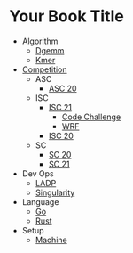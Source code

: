# Your Book Title

- Algorithm
  * [Dgemm](Algorithm/dgemm.md)
  * [Kmer](Algorithm/kmer.md)
- [Competition](Competition/README.md)
  - ASC
    * [ASC 20](Competition/ASC/ASC20.md)
  - ISC
    - [ISC 21](Competition/ISC/ISC21/README.md)
      * [Code Challenge](Competition/ISC/ISC21/CodeChallenge.md)
      * [WRF](Competition/ISC/ISC21/WRF.md)
    * [ISC 20](Competition/ISC/ISC20.md)
  - SC
    * [SC 20](Competition/SC/SC20.md)
    * [SC 21](Competition/SC/SC21.md)
- Dev Ops
  * [LADP](DevOps/LADP.md)
  * [Singularity](DevOps/Singularity.md)
- Language
  * [Go](Language/Go.md)
  * [Rust](Language/Rust.md)
- Setup
  * [Machine](Setup/machine.md)
